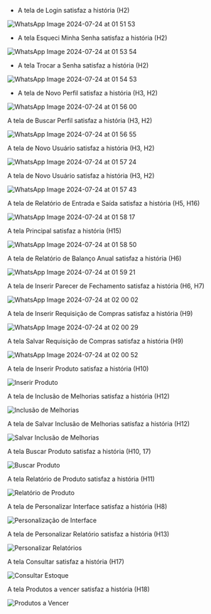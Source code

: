 -    A tela  de  Login satisfaz a história (H2)
    
![WhatsApp Image 2024-07-24 at 01 51 53](https://github.com/user-attachments/assets/6180b2d3-d09e-429a-a422-55f609f13c66)

-    A tela  Esqueci Minha Senha satisfaz a história (H2)

![WhatsApp Image 2024-07-24 at 01 53 54](https://github.com/user-attachments/assets/fbdc0978-c9cd-4821-82bd-774252474813)

-    A tela Trocar a Senha satisfaz a história (H2)
  
![WhatsApp Image 2024-07-24 at 01 54 53](https://github.com/user-attachments/assets/88857416-ddca-408b-9d55-b0fa743f5eab)

-  A tela  de Novo Perfil satisfaz a história (H3, H2)
  
![WhatsApp Image 2024-07-24 at 01 56 00](https://github.com/user-attachments/assets/2d0ef31f-6b83-473e-84bb-89a53b2bc946)


A tela  de Buscar Perfil satisfaz a história (H3, H2)
  
![WhatsApp Image 2024-07-24 at 01 56 55](https://github.com/user-attachments/assets/e7d9eadb-6779-4759-876a-38192e64828b)

A tela  de Novo Usuário satisfaz a história (H3, H2)
  
![WhatsApp Image 2024-07-24 at 01 57 24](https://github.com/user-attachments/assets/2ad94e3e-c7e1-4566-96e4-ec0f6917ae40)

A tela  de Novo Usuário satisfaz a história (H3, H2)

![WhatsApp Image 2024-07-24 at 01 57 43](https://github.com/user-attachments/assets/25754ddd-4afd-4051-acd3-f68f9d562629)

A tela  de Relatório de Entrada e Saída  satisfaz a história (H5, H16)

![WhatsApp Image 2024-07-24 at 01 58 17](https://github.com/user-attachments/assets/1c789400-30b3-45c2-870e-cb935c3eb02a)

A tela Principal satisfaz a história (H15)


![WhatsApp Image 2024-07-24 at 01 58 50](https://github.com/user-attachments/assets/3227967a-d0a6-4889-87d5-c57609eae24d)

A tela  de Relatório de Balanço Anual satisfaz a história (H6)

 ![WhatsApp Image 2024-07-24 at 01 59 21](https://github.com/user-attachments/assets/d829d9bf-e75f-401b-b5d2-bf578a40b692)

A tela  de Inserir Parecer de Fechamento satisfaz a história (H6, H7)

 ![WhatsApp Image 2024-07-24 at 02 00 02](https://github.com/user-attachments/assets/236ffe0c-5a20-4943-b916-84cf6b6e13ba)

A tela  de Inserir Requisição de Compras satisfaz a história (H9)

 ![WhatsApp Image 2024-07-24 at 02 00 29](https://github.com/user-attachments/assets/3ff9adc8-c98b-4368-8309-44704f6797e5)

A tela Salvar Requisição de Compras satisfaz a história (H9)

![WhatsApp Image 2024-07-24 at 02 00 52](https://github.com/user-attachments/assets/d086821e-9b48-4849-b518-b911831b596d)

A tela  de Inserir Produto satisfaz a história (H10)

![Inserir Produto](https://github.com/user-attachments/assets/05c9773c-8944-4b6f-9434-c6da9545902d)

A tela  de Inclusão de Melhorias satisfaz a história (H12)

![Inclusão de Melhorias](https://github.com/user-attachments/assets/bf2001a9-b5bf-48cb-ac55-6c7fd6510d11)

A tela  de Salvar Inclusão de Melhorias satisfaz a história (H12)

![Salvar Inclusão de Melhorias](https://github.com/user-attachments/assets/74cdc9f5-e796-4790-b604-2e1d40ec238d)

A tela  Buscar Produto satisfaz a história (H10, 17)

![Buscar Produto](https://github.com/user-attachments/assets/a9342d17-6ef0-44c4-ac7d-cc8572cce084)

A tela  Relatório de Produto satisfaz a história (H11)

![Relatório de Produto](https://github.com/user-attachments/assets/469ff23f-d6b2-4fe9-9311-ce4b6433730a)

A tela  de Personalizar Interface satisfaz a história (H8)

![Personalização de Interface](https://github.com/user-attachments/assets/b76267e3-d21f-45e8-8da6-cc65c28521bd)

A tela  de Personalizar Relatório satisfaz a história (H13)

![Personalizar Relatórios](https://github.com/user-attachments/assets/850a3036-683a-4fda-a601-e86f38c7cd97)

A tela  Consultar satisfaz a história (H17)

![Consultar Estoque](https://github.com/user-attachments/assets/731c24fa-7033-4145-9a36-cf66c23aa022)

A tela  Produtos a vencer satisfaz a história (H18)

![Produtos a Vencer](https://github.com/user-attachments/assets/4c33170f-5096-4dad-9d41-850cbbe37ad6)


